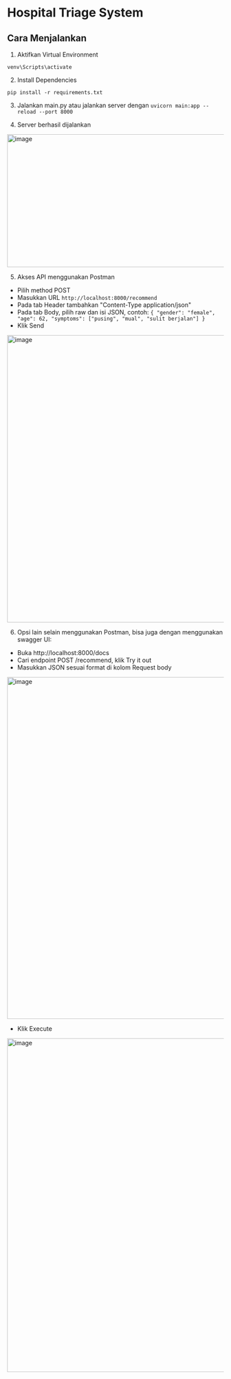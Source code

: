 # Hospital Triage System

## Cara Menjalankan

1. Aktifkan Virtual Environment
 
`venv\Scripts\activate`

2. Install Dependencies

`pip install -r requirements.txt`

3. Jalankan main.py atau jalankan server dengan `uvicorn main:app --reload --port 8000`
 
4. Server berhasil dijalankan
 
<img width="792" height="309" alt="image" src="https://github.com/user-attachments/assets/31064940-2965-4286-88bb-61ee638ae02c" />


5. Akses API menggunakan Postman
- Pilih method POST
- Masukkan URL `http://localhost:8000/recommend`
- Pada tab Header tambahkan "Content-Type    application/json"
- Pada tab Body, pilih raw dan isi JSON, contoh:
  `{
    "gender": "female",
    "age": 62,
    "symptoms": ["pusing", "mual", "sulit berjalan"]
}`
- Klik Send
 
<img width="1378" height="668" alt="image" src="https://github.com/user-attachments/assets/c0b9e3c0-8330-4dea-9545-0328d06010da" />


6. Opsi lain selain menggunakan Postman, bisa juga dengan menggunakan swagger UI:
- Buka http://localhost:8000/docs
- Cari endpoint POST /recommend, klik Try it out
- Masukkan JSON sesuai format di kolom Request body
 
<img width="1785" height="795" alt="image" src="https://github.com/user-attachments/assets/0ff8c15c-41e4-4f4c-83cc-a98f4e9e3812" />


- Klik Execute
 
<img width="1803" height="776" alt="image" src="https://github.com/user-attachments/assets/2e3dea7c-6396-43f6-9847-3bdf27a956f4" />

 
 
   

  
 
